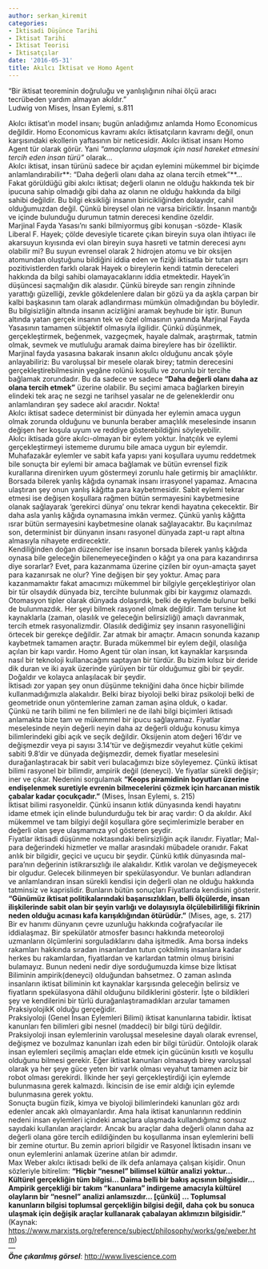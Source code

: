```yaml
---
author: serkan_kiremit
categories:
- İktisadi Düşünce Tarihi
- Iktisat Tarihi
- Iktisat Teorisi
- İktisatçılar
date: '2016-05-31'
title: Akılcı İktisat ve Homo Agent
---
```


“Bir iktisat teoreminin doğruluğu ve yanlışlığının nihai ölçü aracı  
tecrübeden yardım almayan akıldır.”  
Ludwig von Mises, İnsan Eylemi, s.811

Akılcı iktisat’ın model insanı; bugün anladığımız anlamda Homo Economicus değildir. Homo Economicus kavramı akılcı iktisatçıların kavramı değil, onun karşısındaki ekollerin yaftasının bir neticesidir. Akılcı iktisat insanı Homo Agent tür olarak görür. Yani *“amaçlarına ulaşmak için nasıl hareket etmesini tercih eden insan türü”* olarak…  
Akılcı iktisat, insan türünü sadece bir açıdan eylemini mükemmel bir biçimde anlamlandırabilir**: “Daha değerli olanı daha az olana tercih etmek”**… Fakat görüldüğü gibi akılcı iktisat; değerli olanın ne olduğu hakkında tek bir ipucuna sahip olmadığı gibi daha az olanın ne olduğu hakkında da bilgi sahibi değildir. Bu bilgi eksikliği insanın biricikliğinden dolayıdır, cahil olduğumuzdan değil. Çünkü bireysel olan ne varsa biriciktir. İnsanın mantığı ve içinde bulunduğu durumun tatmin derecesi kendine özeldir.  
Marjinal Fayda Yasası’nı sanki bilmiyormuş gibi konuşan -sözde- Klasik Liberal F. Hayek; çölde devesiyle ticarete çıkan bireyin suya olan ihtiyacı ile akarsuyun kıyısında evi olan bireyin suya hasreti ve tatmin derecesi aynı olabilir mi? Bu suyun evrensel olarak 2 hidrojen atomu ve bir oksijen atomundan oluştuğunu bildiğini iddia eden ve fiziği iktisatla bir tutan aşırı pozitivistlerden farklı olarak Hayek o bireylerin kendi tatmin dereceleri hakkında da bilgi sahibi olamayacaklarını iddia etmektedir. Hayek’in düşüncesi saçmalığın dik alasıdır. Çünkü bireyde sarı rengin zihninde yarattığı güzelliği, zevkle gökdelenlere dalan bir gözü ya da aşkla çarpan bir kalbi başkasının tam olarak adlandırması mümkün olmadığından bu böyledir. Bu bilgisizliğin altında insanın acizliğini aramak beyhude bir iştir. Bunun altında yatan gerçek insanın tek ve özel olmasının yanında Marjinal Fayda Yasasının tamamen sübjektif olmasıyla ilgilidir. Çünkü düşünmek, gerçekleştirmek, beğenmek, vazgeçmek, hayale dalmak, araştırmak, tatmin olmak, sevmek ve mutluluğu aramak daima bireylere has bir özelliktir.  
Marjinal fayda yasasına bakarak insanın akılcı olduğunu ancak şöyle anlayabiliriz: Bu varoluşsal bir mesele olarak birey; tatmin derecesini gerçekleştirebilmesinin yegâne rolünü koşullu ve zorunlu bir tercihe bağlamak zorundadır. Bu da sadece ve sadece **“Daha değerli olanı daha az olana tercih etmek”** üzerine olabilir. Bu seçimi amaca bağlarken bireyin elindeki tek araç ne sezgi ne tarihsel yasalar ne de geleneklerdir onu anlamlandıran şey sadece akıl aracıdır. Nokta!  
Akılcı iktisat sadece determinist bir dünyada her eylemin amaca uygun olmak zorunda olduğunu ve bununla beraber amaçlılık meselesinde insanın değişen her koşula uyum ve reddiye gösterebildiğini söyleyebilir.  
Akılcı iktisada göre akılcı-olmayan bir eylem yoktur. İnatçılık ve eylemi gerçekleştirmeyi istememe durumu bile amaca uygun bir eylemdir. Muhafazakâr eylemler ve sabit kafa yapısı yani koşullara uyumu reddetmek bile sonuçta bir eylemi bir amaca bağlamak ve bütün evrensel fizik kurallarına direnirken uyum göstermeyi zorunlu hale getirmiş bir amaçlılıktır.  
Borsada bilerek yanlış kâğıda oynamak insanı irrasyonel yapamaz. Amacına ulaştıran şey onun yanlış kâğıtta para kaybetmesidir. Sabit eylemi tekrar etmesi ise değişen koşullara rağmen bütün sermayesini kaybetmesine olanak sağlayarak ‘gerekirci dünya’ onu tekrar kendi hayatına çekecektir. Bir daha asla yanlış kâğıda oynamasına imkân vermez. Çünkü yanlış kâğıtta ısrar bütün sermayesini kaybetmesine olanak sağlayacaktır. Bu kaçınılmaz son, determinist bir dünyanın insanı rasyonel dünyada zapt-u rapt altına almasıyla nihayete erdirecektir.  
Kendiliğinden doğan düzenciler ise insanın borsada bilerek yanlış kâğıda oynasa bile geleceğin bilenemeyeceğinden o kâğıt ya ona para kazandırırsa diye sorarlar? Evet, para kazanmama üzerine çizilen bir oyun-amaçta şayet para kazanırsak ne olur? Yine değişen bir şey yoktur. Amaç para kazanmamaktır fakat amacımızı mükemmel bir bilgiyle gerçekleştiriyor olan bir tür olsaydık dünyada biz, tercihte bulunmak gibi bir kaygımız olamazdı. Otomasyon tipler olarak dünyada dolaşırdık, belki de eylemde bulunur belki de bulunmazdık. Her şeyi bilmek rasyonel olmak değildir. Tam tersine kıt kaynaklarla (zaman, olasılık ve geleceğin belirsizliği) amaçlı davranmak, tercih etmek rasyonalizmdir. Olasılık dediğimiz şey insanın rasyonelliğini örtecek bir gerekçe değildir. Zar atmak bir amaçtır. Amacın sonunda kazanıp kaybetmek tamamen araçtır. Burada mükemmel bir eylem değil, olasılığa açılan bir kapı vardır. Homo Agent tür olan insan, kıt kaynaklar karşısında nasıl bir teknoloji kullanacağını saptayan bir türdür. Bu bizim kılsız bir deride dik duran ve iki ayak üzerinde yürüyen bir tür olduğumuz gibi bir şeydir. Doğaldır ve kolayca anlaşılacak bir şeydir.  
İktisadı zor yapan şey onun düşünme tekniğini daha önce hiçbir bilimde kullanmadığımızla alakalıdır. Belki biraz biyoloji belki biraz psikoloji belki de geometride onun yöntemlerine zaman zaman aşina olduk, o kadar.  
Çünkü ne tarih bilimi ne fen bilimleri ne de ilahi bilgi biçimleri iktisadı anlamakta bize tam ve mükemmel bir ipucu sağlayamaz. Fiyatlar meselesinde neyin değerli neyin daha az değerli olduğu konusu kimya bilimlerindeki gibi açık ve seçik değildir. Oksijenin atom değeri 16’dır ve değişmezdir veya pi sayısı 3.14’tür ve değişmezdir veyahut kütle çekimi sabiti 9.8’dir ve dünyada değişmezdir, demek fiyatlar meselesini durağanlaştıracak bir sabit veri bulacağımızı bize söyleyemez. Çünkü iktisat bilimi rasyonel bir bilimdir, ampirik değil (deneyci). Ve fiyatlar sürekli değişir; iner ve çıkar. Nedenini sorgulamak **“Keops piramidinin boyutları üzerine endişelenmek suretiyle evrenin bilmecelerini çözmek için harcanan mistik çabalar kadar çocukçadır.”** (Mises, İnsan Eylemi, s. 215)  
İktisat bilimi rasyoneldir. Çünkü insanın kıtlık dünyasında kendi hayatını idame etmek için elinde bulundurduğu tek bir araç vardır: O da akıldır. Akıl mükemmel ve tam bilgiyi değil koşullara göre seçimlerimizle beraber en değerli olan şeye ulaşmamıza yol gösteren şeydir.  
Fiyatlar iktisadi düşünme noktasındaki belirsizliğin açık ilanıdır. Fiyatlar; Mal-para değerindeki hizmetler ve mallar arasındaki mübadele oranıdır. Fakat anlık bir bilgidir, geçici ve uçucu bir şeydir. Çünkü kıtlık dünyasında mal-para’nın değerinin istikrarsızlığı ile alakalıdır. Kıtlık varolan ve değişmeyecek bir olgudur. Gelecek bilinmeyen bir spekülasyondur. Ve bunları adlandıran ve anlamlandıran insan sürekli kendisi için değerli olan ne olduğu hakkında tatminsiz ve kaprislidir. Bunların bütün sonuçları Fiyatlarda kendisini gösterir. **“Günümüz iktisat politikalarındaki başarısızlıkları, belli ölçülerde, insan ilişkilerinde sabit olan bir şeyin varlığı ve dolayısıyla ölçülebilirliliği fikrinin neden olduğu acınası kafa karışıklığından ötürüdür.”** (Mises, age, s. 217)  
Bir ev hanımı dünyanın çevre uzunluğu hakkında coğrafyacılar ile iddialaşmaz. Bir spekülatör atmosfer basıncı hakkında meteoroloji uzmanların ölçümlerini sorguladıklarını daha işitmedik. Ama borsa indeks rakamları hakkında sıradan insanlardan tutun çokbilmiş insanlara kadar herkes bu rakamlardan, fiyatlardan ve karlardan tatmin olmuş birisini bulamayız. Bunun nedeni nedir diye sorduğumuzda kimse bize İktisat Biliminin ampirik(deneyci) olduğundan bahsetmez. O zaman aslında insanların iktisat biliminin kıt kaynaklar karşısında geleceğin belirsiz ve fiyatların spekülasyona dâhil olduğunu bildiklerini gösterir. İşte o bildikleri şey ve kendilerini bir türlü durağanlaştıramadıkları arzular tamamen PraksiyolojikK olduğu gerçeğidir.  
Praksiyoloji (Genel İnsan Eylemleri Bilimi) iktisat kanunlarına tabidir. İktisat kanunları fen bilimleri gibi nesnel (maddeci) bir bilgi türü değildir. Praksiyoloji insan eylemlerinin varoluşsal meselesine dayalı olarak evrensel, değişmez ve bozulmaz kanunları izah eden bir bilgi türüdür. Ontolojik olarak insan eylemleri seçilmiş amaçları elde etmek için gücünün kısıtlı ve koşullu olduğunu bilmesi gerekir. Eğer iktisat kanunları olmasaydı birey varoluşsal olarak ya her şeye güce yeten bir varlık olması veyahut tamamen aciz bir robot olması gerekirdi. İlkinde her şeyi gerçekleştirdiği için eylemde bulunmasına gerek kalmazdı. İkincisin de ise emir aldığı için eylemde bulunmasına gerek yoktu.  
Sonuçta bugün fizik, kimya ve biyoloji bilimlerindeki kanunları göz ardı edenler ancak aklı olmayanlardır. Ama hala iktisat kanunlarının reddinin nedeni insan eylemleri içindeki amaçlara ulaşmada kullandığımız sonsuz sayıdaki kullanılan araçlardır. Ancak bu araçlar daha değerli olanın daha az değerli olana göre tercih edildiğinden bu koşullanma insan eylemlerini belli bir zemine oturtur. Bu zemin apriori bilgidir ve Rasyonel İktisadın insanı ve onun eylemlerini anlamak üzerine atılan bir adımdır.  
Max Weber akılcı iktisadı belki de ilk defa anlamaya çalışan kişidir. Onun sözleriyle bitirelim: **“Hiçbir “nesnel” bilimsel kültür analizi yoktur… Kültürel gerçekliğin tüm bilgisi… Daima belli bir bakış açısının bilgisidir… Ampirik gerçekliği bir takım “kanunlara” indirgeme amacıyla kültürel olayların bir “nesnel” analizi anlamsızdır… \[çünkü\] … Toplumsal kanunların bilgisi toplumsal gerçekliğin bilgisi değil, daha çok bu sonuca ulaşmak için değişik araçlar kullanarak çabalayan aklımızın bilgisidir.”** (Kaynak: https://www.marxists.org/reference/subject/philosophy/works/ge/weber.htm)  
—  
***Öne çıkarılmış görsel***: http://www.livescience.com